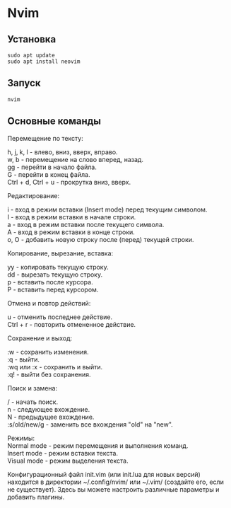 # Nvim

## Установка
```
sudo apt update
sudo apt install neovim
```

## Запуск
```
nvim
```

## Основные команды

Перемещение по тексту:  
  
h, j, k, l - влево, вниз, вверх, вправо.  
w, b - перемещение на слово вперед, назад.  
gg - перейти в начало файла.  
G - перейти в конец файла.  
Ctrl + d, Ctrl + u - прокрутка вниз, вверх.  
  
Редактирование:  
  
i - вход в режим вставки (Insert mode) перед текущим символом.  
I - вход в режим вставки в начале строки.  
a - вход в режим вставки после текущего символа.  
A - вход в режим вставки в конце строки.  
o, O - добавить новую строку после (перед) текущей строки.  
  
Копирование, вырезание, вставка:  
  
yy - копировать текущую строку.  
dd - вырезать текущую строку.  
p - вставить после курсора.  
P - вставить перед курсором.  
  
Отмена и повтор действий:  
  
u - отменить последнее действие.  
Ctrl + r - повторить отмененное действие.  
  
Сохранение и выход:  
  
:w - сохранить изменения.  
:q - выйти.  
:wq или :x - сохранить и выйти.  
:q! - выйти без сохранения.  
  
Поиск и замена:  
  
/ - начать поиск.  
n - следующее вхождение.  
N - предыдущее вхождение.  
:s/old/new/g - заменить все вхождения "old" на "new".  
  
Режимы:  
Normal mode - режим перемещения и выполнения команд.  
Insert mode - режим вставки текста.  
Visual mode - режим выделения текста.  
  
Конфигурационный файл init.vim (или init.lua для новых версий) находится в директории ~/.config/nvim/ или ~/.vim/ (создайте его, если не существует). Здесь вы можете настроить различные параметры и добавить плагины.
